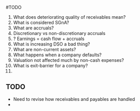#TODO 

1. What does deteriorating quality of receivables mean? 
2. What is considered SGnA? 
3. What are accruals? 
4. Discretionary vs non-discretionary accruals 
5. ? Earnings = cash flow + accruals 
6. What is increasing DSO a bad thing? 
7. What are non-current assets? 
8. What happens when a company defaults? 
9. Valuation not affected much by non-cash expenses? 
10. What is exit-barrier for a company? 
11. 
## TODO 
- Need to revise how receivables and payables are handled
- 